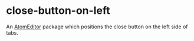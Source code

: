 close-button-on-left
====================
An [AtomEditor](https://atom.io) package which positions the close button on the left side of tabs.
